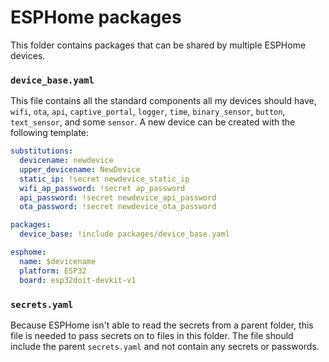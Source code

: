 # ESPHome packages

This folder contains packages that can be shared by multiple ESPHome devices.

### `device_base.yaml`

This file contains all the standard components all my devices should have, `wifi`, `ota`, `api`, `captive_portal`, `logger`, `time`, `binary_sensor`, `button`, `text_sensor`, and some `sensor`.
A new device can be created with the following template:

```yaml
substitutions:
  devicename: newdevice
  upper_devicename: NewDevice
  static_ip: !secret newdevice_static_ip
  wifi_ap_password: !secret ap_password
  api_password: !secret newdevice_api_password
  ota_password: !secret newdevice_ota_password

packages:
  device_base: !include packages/device_base.yaml

esphome:
  name: $devicename
  platform: ESP32
  board: esp32doit-devkit-v1
```

### `secrets.yaml`

Because ESPHome isn't able to read the secrets from a parent folder, this file is needed to pass secrets on to files in this folder. The file should include the parent `secrets.yaml` and not contain any secrets or passwords.
